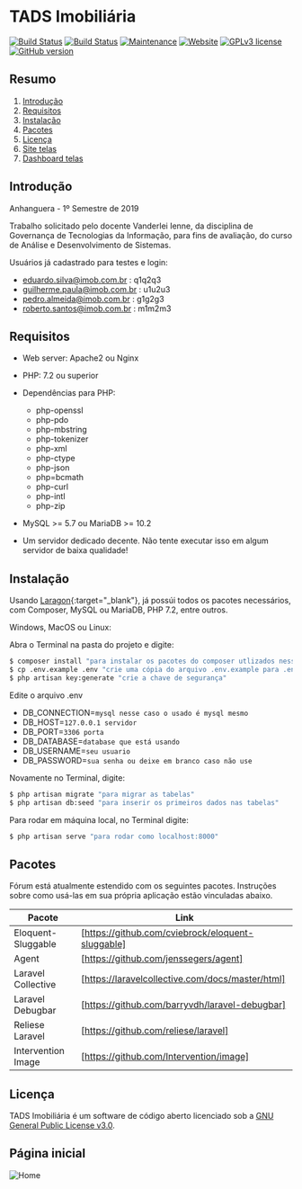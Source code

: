 # TADS Imobiliária

[![Build Status](https://travis-ci.org/joemccann/dillinger.svg?branch=master)]()
[![Build Status](https://poser.pugx.org/laravel/framework/v/stable.svg)]()
[![Maintenance](https://img.shields.io/badge/Maintained%3F-yes-green.svg)]()
[![Website](https://img.shields.io/website-up-down-green-red/http/myfakewebsitethatshouldnotexist.at.least.i.hope.svg)](http://tadsimobiliaria.tk/)
[![GPLv3 license](https://img.shields.io/badge/License-GPLv3-blue.svg)](https://github.com/joaorik/imobiliaria/blob/master/LICENSE)
[![GitHub version](https://badge.fury.io/gh/Naereen%2FStrapDown.js.svg)]()

## Resumo

1. [Introdução](#introdução)
2. [Requisitos](#requisitos)
3. [Instalação](#instalação)
4. [Pacotes](#pacotes)
6. [Licença](#licença)
7. [Site telas](https://github.com/joaorik/imobiliaria/blob/master/telas/SITE.md)
7. [Dashboard telas](https://github.com/joaorik/imobiliaria/blob/master/telas/DASHBOARD.md)

## Introdução

Anhanguera - 1º Semestre de 2019

Trabalho solicitado pelo docente Vanderlei Ienne, da disciplina de Governança de Tecnologias da Informação, para fins de avaliação, do curso de Análise e Desenvolvimento de Sistemas.

Usuários já cadastrado para testes e login:
 - eduardo.silva@imob.com.br : q1q2q3
 - guilherme.paula@imob.com.br : u1u2u3
 - pedro.almeida@imob.com.br : g1g2g3
 - roberto.santos@imob.com.br : m1m2m3

## Requisitos
- Web server: Apache2 ou Nginx
- PHP: 7.2 ou superior
- Dependências para PHP:
  - php-openssl
  - php-pdo
  - php-mbstring
  - php-tokenizer
  - php-xml
  - php-ctype
  - php-json
  - php=bcmath
  - php-curl
  - php-intl
  - php-zip

- MySQL >= 5.7 ou MariaDB >= 10.2
- Um servidor dedicado decente. Não tente executar isso em algum servidor de baixa qualidade!

## Instalação

Usando [Laragon](https://laragon.org/download/){:target="_blank"}, já possúi todos os pacotes necessários, com Composer, MySQL ou MariaDB, PHP 7.2, entre outros.

Windows, MacOS ou Linux:

Abra o Terminal na pasta do projeto e digite:
```sh
$ composer install "para instalar os pacotes do composer utlizados nesse projeto"
$ cp .env.example .env "crie uma cópia do arquivo .env.example para .env"
$ php artisan key:generate "crie a chave de segurança"
```

Edite o arquivo .env
- DB_CONNECTION=`mysql nesse caso o usado é mysql mesmo`
- DB_HOST=`127.0.0.1 servidor`
- DB_PORT=`3306 porta`
- DB_DATABASE=`database que está usando`
- DB_USERNAME=`seu usuario`
- DB_PASSWORD=`sua senha ou deixe em branco caso não use`

Novamente no Terminal, digite:
```sh
$ php artisan migrate "para migrar as tabelas"
$ php artisan db:seed "para inserir os primeiros dados nas tabelas"
```

Para rodar em máquina local, no Terminal digite:
```sh
$ php artisan serve "para rodar como localhost:8000"
```

## Pacotes

Fórum está atualmente estendido com os seguintes pacotes. Instruções sobre como usá-las em sua própria aplicação estão vinculadas abaixo.

| Pacote | Link |
| ------ | ------ |
| Eloquent-Sluggable | [https://github.com/cviebrock/eloquent-sluggable] |
| Agent | [https://github.com/jenssegers/agent] |
| Laravel Collective | [https://laravelcollective.com/docs/master/html] |
| Laravel Debugbar | [https://github.com/barryvdh/laravel-debugbar] |
| Reliese Laravel | [https://github.com/reliese/laravel] |
| Intervention Image | [https://github.com/Intervention/image] |

## Licença

TADS Imobiliária é um software de código aberto licenciado sob a [GNU General Public License v3.0](https://github.com/joaorik/tracker/blob/master/LICENSE).

## Página inicial
![Home](../master/telas/site/home.png)
